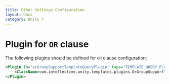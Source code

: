 ```yaml
---
title: Other Settings Configuration
layout: docs
category: Unity 7
---
```

# Plugin for `OR` clause
The following plugins should be defined for `OR` clause configuration: 

```xml
<Plugin ID="orGroupSupportTemplateQueryPlugin" type="TEMPLATE_QUERY_PLUGIN">
    <ClassName>com.intellective.unity.templates.plugins.OrGroupSupportTemplateQueryPlugin</ClassName>
</Plugin>
```